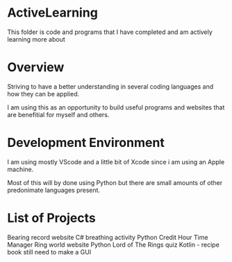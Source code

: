 # ActiveLearning
This folder is code and programs that I have completed and am actively learning more about
# Overview
Striving to have a better understanding in several coding languages and how they can be applied.

I am using this as an opportunity to build useful programs and websites that are benefitial for myself and others.

# Development Environment
I am using mostly VScode and a little bit of Xcode since i am using an Apple machine.

Most of this will by done using Python but there are small amounts of other predonimate languages present.

# List of Projects
Bearing record website
C# breathing activity
Python Credit Hour Time Manager 
Ring world website
Python Lord of The Rings quiz 
Kotlin - recipe book still need to make a GUI


